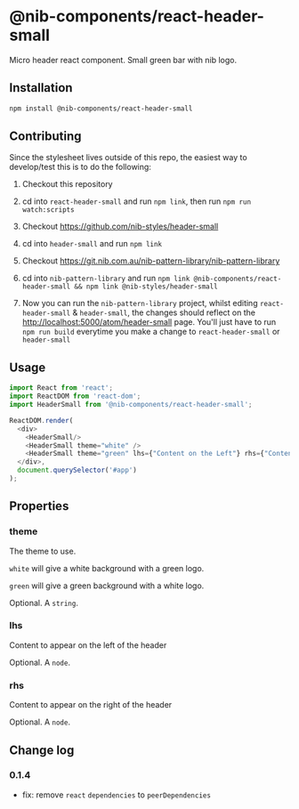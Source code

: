 # @nib-components/react-header-small

Micro header react component. Small green bar with nib logo.

## Installation

```bash
npm install @nib-components/react-header-small
```

## Contributing

Since the stylesheet lives outside of this repo, the easiest way to develop/test this is to do the following:

1. Checkout this repository

1. cd into `react-header-small` and run `npm link`, then run `npm run watch:scripts`

1. Checkout https://github.com/nib-styles/header-small

1. cd into `header-small` and run `npm link`

1. Checkout https://git.nib.com.au/nib-pattern-library/nib-pattern-library

1. cd into `nib-pattern-library` and run `npm link @nib-components/react-header-small && npm link @nib-styles/header-small`

1. Now you can run the `nib-pattern-library` project, whilst editing `react-header-small` & `header-small`, the changes should reflect on the [http://localhost:5000/atom/header-small](http://localhost:5000/atom/header-small) page. You'll just have to run `npm run build` everytime you make a change to `react-header-small` or `header-small`


## Usage

```js
import React from 'react';
import ReactDOM from 'react-dom';
import HeaderSmall from '@nib-components/react-header-small';

ReactDOM.render(
  <div>
    <HeaderSmall/>
    <HeaderSmall theme="white" />
    <HeaderSmall theme="green" lhs={"Content on the Left"} rhs={"Content on the Right"} />
  </div>,
  document.querySelector('#app')
);
```

## Properties

### theme

The theme to use.

`white` will give a white background with a green logo.

`green` will give a green background with a white logo.

Optional. A `string`.

### lhs

Content to appear on the left of the header

Optional. A `node`.

### rhs

Content to appear on the right of the header

Optional. A `node`.

## Change log

### 0.1.4

- fix: remove `react` `dependencies` to `peerDependencies`
